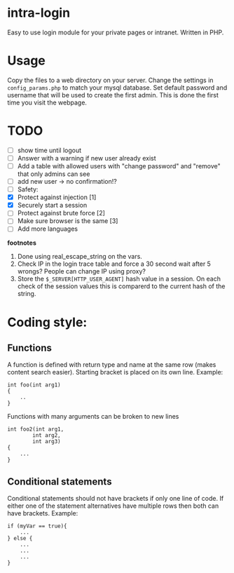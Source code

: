 # intra-login
Easy to use login module for your private pages or intranet. Written in PHP.

# Usage
Copy the files to a web directory on your server. Change the settings in `config_params.php` to match your mysql database. Set default password and username that will be used to create the first admin. This is done the first time you visit the webpage.

# TODO
- [ ] show time until logout
- [ ] Answer with a warning if new user already exist
- [ ] Add a table with allowed users with "change password" and "remove" that only admins can see
- [ ] add new user -> no confirmation!?
- [ ] Safety:
 - [x] Protect against injection [1]
 - [x] Securely start a session
 - [ ] Protect against brute force [2]
 - [ ] Make sure browser is the same [3]
- [ ] Add more languages

__footnotes__

1. Done using real_escape_string on the vars.
2. Check IP in the login trace table and force a 30 second wait after 5 wrongs? People can change IP using proxy?
3. Store the `$_SERVER[HTTP_USER_AGENT]` hash value in a session. On each check of the session values this is comparerd to the current hash of the string.

# Coding style:

## Functions
A function is defined with return type and name at the same row (makes content search easier).
Starting bracket is placed on its own line.
Example:
```
int foo(int arg1)
{
    ..
}
```

Functions with many arguments can be broken to new lines
```
int foo2(int arg1,
        int arg2,
        int arg3)
{
    ...
}
```

## Conditional statements
Conditional statements should not have brackets if only one line of code. If either one of the statement alternatives have multiple rows then both can have brackets. Example:
```
if (myVar == true){
    ...
} else {
    ...
    ...
    ...
}
```
